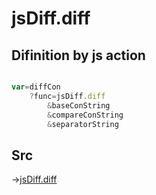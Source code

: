 # jsDiff.diff

## Difinition by js action

```js.js

var=diffCon
	?func=jsDiff.diff
		&baseConString
		&compareConString
		&separatorString
```

## Src

->[jsDiff.diff](https://github.com/puutaro/CommandClick/blob/master/app/src/main/java/com/puutaro/commandclick/fragment_lib/terminal_fragment/js_interface/text/JsDiff.kt#L9)



